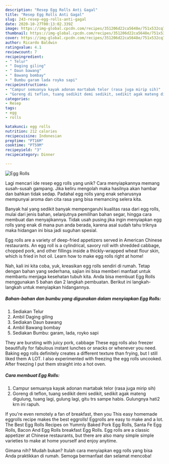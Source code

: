 ```yaml
---
description: "Resep Egg Rolls Anti Gagal"
title: "Resep Egg Rolls Anti Gagal"
slug: 243-resep-egg-rolls-anti-gagal
date: 2020-10-27T00:13:02.339Z
image: https://img-global.cpcdn.com/recipes/351206d22ca5648e/751x532cq70/egg-rolls-foto-resep-utama.jpg
thumbnail: https://img-global.cpcdn.com/recipes/351206d22ca5648e/751x532cq70/egg-rolls-foto-resep-utama.jpg
cover: https://img-global.cpcdn.com/recipes/351206d22ca5648e/751x532cq70/egg-rolls-foto-resep-utama.jpg
author: Ricardo Baldwin
ratingvalue: 4.1
reviewcount: 7
recipeingredient:
- " Telur"
- " Daging giling"
- " Daun bawang"
- " Bawang bombay"
- " Bumbu garam lada royko sapi"
recipeinstructions:
- "Campur semuanya kayak adonan martabak telor (rasa juga mirip sih)"
- "Goreng di teflon, tuang sedikit demi sedikit, sedikit agak mateng digulung, tuang lagi, gulung lagi, gitu trs sampe habis. Gulungnya hati2 krn ini rapuh."
categories:
- Resep
tags:
- egg
- rolls

katakunci: egg rolls 
nutrition: 212 calories
recipecuisine: Indonesian
preptime: "PT16M"
cooktime: "PT59M"
recipeyield: "3"
recipecategory: Dinner

---
```



![Egg Rolls](https://img-global.cpcdn.com/recipes/351206d22ca5648e/751x532cq70/egg-rolls-foto-resep-utama.jpg)

Lagi mencari ide resep egg rolls yang unik? Cara menyiapkannya memang susah-susah gampang. Jika keliru mengolah maka hasilnya akan hambar dan bahkan tidak sedap. Padahal egg rolls yang enak seharusnya mempunyai aroma dan cita rasa yang bisa memancing selera kita.

Banyak hal yang sedikit banyak mempengaruhi kualitas rasa dari egg rolls, mulai dari jenis bahan, selanjutnya pemilihan bahan segar, hingga cara membuat dan menyajikannya. Tidak usah pusing jika ingin menyiapkan egg rolls yang enak di mana pun anda berada, karena asal sudah tahu triknya maka hidangan ini bisa jadi suguhan spesial.

Egg rolls are a variety of deep-fried appetizers served in American Chinese restaurants. An egg roll is a cylindrical, savory roll with shredded cabbage, chopped pork, and other fillings inside a thickly-wrapped wheat flour skin, which is fried in hot oil. Learn how to make egg rolls right at home!


Nah, kali ini kita coba, yuk, kreasikan egg rolls sendiri di rumah. Tetap dengan bahan yang sederhana, sajian ini bisa memberi manfaat untuk membantu menjaga kesehatan tubuh kita. Anda bisa membuat Egg Rolls menggunakan 5 bahan dan 2 langkah pembuatan. Berikut ini langkah-langkah untuk menyiapkan hidangannya.

<!--inarticleads1-->

##### Bahan-bahan dan bumbu yang digunakan dalam menyiapkan Egg Rolls:

1. Sediakan  Telur
1. Ambil  Daging giling
1. Sediakan  Daun bawang
1. Ambil  Bawang bombay
1. Sediakan  Bumbu: garam, lada, royko sapi


They are bursting with juicy pork, cabbage These egg rolls also freezer beautifully for fabulous instant lunches or snacks or whenever you need. Baking egg rolls definitely creates a different texture than frying, but I still liked them A LOT. I also experimented with freezing the egg rolls uncooked. After freezing I put them straight into a hot oven. 

<!--inarticleads2-->

##### Cara membuat Egg Rolls:

1. Campur semuanya kayak adonan martabak telor (rasa juga mirip sih)
1. Goreng di teflon, tuang sedikit demi sedikit, sedikit agak mateng digulung, tuang lagi, gulung lagi, gitu trs sampe habis. Gulungnya hati2 krn ini rapuh.


If you&#39;re even remotely a fan of breakfast, then you This easy homemade eggrolls recipe makes the best eggrolls! Eggrolls are easy to make and a lot. The Best Egg Rolls Recipes on Yummly Baked Pork Egg Rolls, Santa Fe Egg Rolls, Bacon And Egg Rolls breakfast Egg Rolls. Egg rolls are a classic appetizer at Chinese restaurants, but there are also many simple simple varieties to make at home yourself and enjoy anytime. 

Gimana nih? Mudah bukan? Itulah cara menyiapkan egg rolls yang bisa Anda praktikkan di rumah. Semoga bermanfaat dan selamat mencoba!
